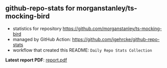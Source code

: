 ## github-repo-stats for morganstanley/ts-mocking-bird

- statistics for repository https://github.com/morganstanley/ts-mocking-bird
- managed by GitHub Action: https://github.com/jgehrcke/github-repo-stats
- workflow that created this README: `Daily Repo Stats Collection`

**Latest report PDF**: [report.pdf](https://github.com/morganstanley/.github/raw/github-repo-stats/morganstanley/ts-mocking-bird/latest-report/report.pdf)

